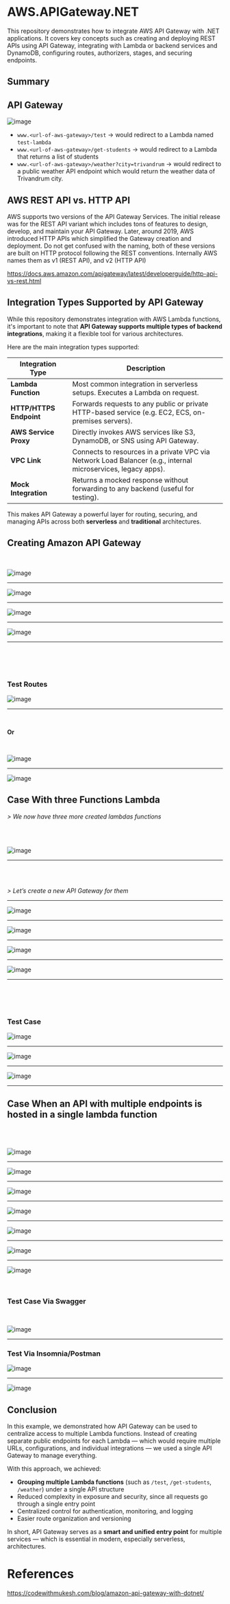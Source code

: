 # AWS.APIGateway.NET
This repository demonstrates how to integrate AWS API Gateway with .NET applications. It covers key concepts such as creating and deploying REST APIs using API Gateway, integrating with Lambda or backend services and DynamoDB, configuring routes, authorizers, stages, and securing endpoints.


## Summary



## API Gateway

![image](https://github.com/user-attachments/assets/6da87510-c62d-4cce-b8f2-488e2537d7fa)


- `www.<url-of-aws-gateway>/test` → would redirect to a Lambda named `test-lambda`
- `www.<url-of-aws-gateway>/get-students` → would redirect to a Lambda that returns a list of students
- `www.<url-of-aws-gateway>/weather?city=trivandrum` → would redirect to a public weather API endpoint which would return the weather data of Trivandrum city.


## AWS REST API vs. HTTP API

AWS supports two versions of the API Gateway Services. The initial release was for the REST API variant which includes tons of features to design, develop, and maintain your API Gateway. Later, around 2019, AWS introduced HTTP APIs which simplified the Gateway creation and deployment. Do not get confused with the naming, both of these versions are built on HTTP protocol following the REST conventions. Internally AWS names them as v1 (REST API), and v2 (HTTP API)

https://docs.aws.amazon.com/apigateway/latest/developerguide/http-api-vs-rest.html


## Integration Types Supported by API Gateway

While this repository demonstrates integration with AWS Lambda functions, it's important to note that **API Gateway supports multiple types of backend integrations**, making it a flexible tool for various architectures.

Here are the main integration types supported:

| Integration Type         | Description                                                                 |
|--------------------------|-----------------------------------------------------------------------------|
| **Lambda Function**      | Most common integration in serverless setups. Executes a Lambda on request. |
| **HTTP/HTTPS Endpoint**  | Forwards requests to any public or private HTTP-based service (e.g. EC2, ECS, on-premises servers). |
| **AWS Service Proxy**    | Directly invokes AWS services like S3, DynamoDB, or SNS using API Gateway.  |
| **VPC Link**             | Connects to resources in a private VPC via Network Load Balancer (e.g., internal microservices, legacy apps). |
| **Mock Integration**     | Returns a mocked response without forwarding to any backend (useful for testing). |

This makes API Gateway a powerful layer for routing, securing, and managing APIs across both **serverless** and **traditional** architectures.



## Creating Amazon API Gateway

</br>

![image](https://github.com/user-attachments/assets/56479bb4-8bc9-469f-8c3e-5e3c44b482c2)

-----

![image](https://github.com/user-attachments/assets/bca6561f-71f5-49b6-99f0-c1547f87cd3a)

----

![image](https://github.com/user-attachments/assets/e07a5a9b-de1e-4132-b60b-020d3bd30740)

----

![image](https://github.com/user-attachments/assets/93adeecc-7e1b-4b85-b580-aae86bd1475b)


-----

</br>

</br>

</br>


### Test Routes

![image](https://github.com/user-attachments/assets/cb7d6479-9fae-48f0-945b-407e30807ed8)

------

</br>

**Or**

</br>

![image](https://github.com/user-attachments/assets/6694dfff-7b62-48dd-bfee-5a8b8bd1179e)

----
![image](https://github.com/user-attachments/assets/359ee093-8c86-4f95-a492-b8e8f3dedf1a)


## Case With three Functions Lambda

_> We now have three more created lambdas functions_

</br>

</br>

![image](https://github.com/user-attachments/assets/1c2c0c15-034e-4438-8059-f131d5ce533d)

-----

</br>
</br>

_> Let’s create a new API Gateway for them_

-----

![image](https://github.com/user-attachments/assets/e6aef2ed-21d9-43fd-bc9a-20fb3f214bb0)


-----

![image](https://github.com/user-attachments/assets/936c520d-400b-4ce7-b5f4-b3c8dd53d7f9)

-----

![image](https://github.com/user-attachments/assets/2c62550a-d0a6-4830-ab61-bf7c61300622)

-----

![image](https://github.com/user-attachments/assets/66ec866e-9693-4134-a142-754060de34d9)


------

</br>
</br>
</br>


### Test Case

![image](https://github.com/user-attachments/assets/fa721899-3ca6-4234-89d9-571d748abda4)

------

![image](https://github.com/user-attachments/assets/bb3e4ab5-166f-4a73-bac2-9335fe07d80d)

-----

![image](https://github.com/user-attachments/assets/bc1450eb-6e15-4a54-930d-6e55ee6eadac)

------

## Case When an API with multiple endpoints is hosted in a single lambda function 

</br>

</br>

![image](https://github.com/user-attachments/assets/705eeaf7-a801-4489-a5da-be744053e86e)

----

![image](https://github.com/user-attachments/assets/2f510ed4-1b49-4b79-b5ac-1e382e41d096)


----


![image](https://github.com/user-attachments/assets/8f32ac7e-c47b-4cb6-8281-df87e0c8b2ee)


---

![image](https://github.com/user-attachments/assets/2bff8df9-9ccc-4f58-bc94-cd57ac3f4d09)



-----

![image](https://github.com/user-attachments/assets/e4a5f2a2-696b-4a81-b1d0-5249f6944f13)



------


![image](https://github.com/user-attachments/assets/0b5ec636-f759-4eff-ab38-9fb6a6ccaabc)


---------------

![image](https://github.com/user-attachments/assets/9f862ab3-ee7a-442c-96f9-26e5fc30f463)

</br>

### Test Case Via Swagger

</br>

![image](https://github.com/user-attachments/assets/1dbd31d7-29b6-4ab5-b5ca-451d5a03fce1)

------

### Test Via Insomnia/Postman

![image](https://github.com/user-attachments/assets/0a89593c-eb5c-45ee-8d00-8ab8af849d49)


-----

![image](https://github.com/user-attachments/assets/e184a550-49e8-4fca-8fc2-270e90da0881)






## Conclusion

In this example, we demonstrated how API Gateway can be used to centralize access to multiple Lambda functions. Instead of creating separate public endpoints for each Lambda — which would require multiple URLs, configurations, and individual integrations — we used a single API Gateway to manage everything.

With this approach, we achieved:

- **Grouping multiple Lambda functions** (such as `/test`, `/get-students`, `/weather`) under a single API structure  
- Reduced complexity in exposure and security, since all requests go through a single entry point  
- Centralized control for authentication, monitoring, and logging  
- Easier route organization and versioning

In short, API Gateway serves as a **smart and unified entry point** for multiple services — which is essential in modern, especially serverless, architectures.



# References
https://codewithmukesh.com/blog/amazon-api-gateway-with-dotnet/
